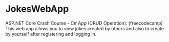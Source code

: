 # JokesWebApp
ASP.NET Core Crash Course - C# App (CRUD Operation). (freecodecamp)
This web app allows you to view jokes created by others and also to create by yourself after registering and logging in.
